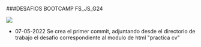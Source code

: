 ###DESAFIOS BOOTCAMP FS_JS_G24

![](https://desafiolatam.com/assets/home/logo-academia-bla-790873cdf66b0e681dfbe640ace8a602f5330bec301c409744c358330e823ae3.png)

- 07-05-2022 Se crea el primer commit, adjuntando desde el directorio de trabajo el desafio correspondiente al modulo de html "practica cv"
